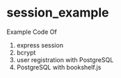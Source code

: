 # session_example

Example Code Of
 1. express session
 2. bcrypt
 3. user registration with PostgreSQL
 4. PostgreSQL with bookshelf.js
